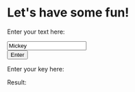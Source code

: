 <html>
<head>
</head>
<body>

<h1>Let's have some fun!</h1>
<p>Enter your text here:</p>
<form action="/action_page.php">
<input type="text" name="FirstName" value="Mickey"><br>
<input type="submit" value="Enter">
</form>
<p>Enter your key here:</p>
<p>Result:</p>


</body>
</html>
